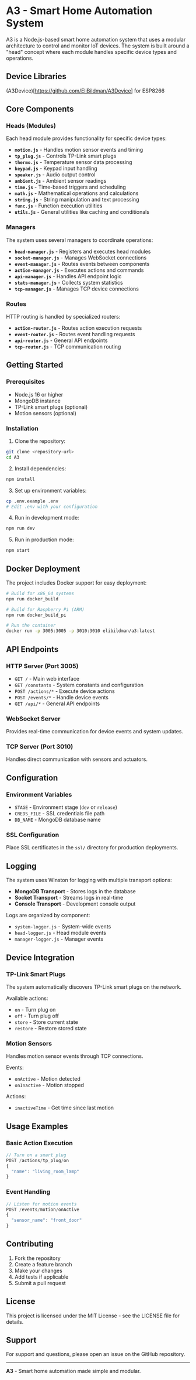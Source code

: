 # A3 - Smart Home Automation System

A3 is a Node.js-based smart home automation system that uses a modular architecture to control and monitor IoT devices. The system is built around a "head" concept where each module handles specific device types and operations.

## Device Libraries
(A3Device)[https://github.com/EliBildman/A3Device] for ESP8266

## Core Components

### Heads (Modules)

Each head module provides functionality for specific device types:

- **`motion.js`** - Handles motion sensor events and timing
- **`tp_plug.js`** - Controls TP-Link smart plugs
- **`thermo.js`** - Temperature sensor data processing
- **`keypad.js`** - Keypad input handling
- **`speaker.js`** - Audio output control
- **`ambient.js`** - Ambient sensor readings
- **`time.js`** - Time-based triggers and scheduling
- **`math.js`** - Mathematical operations and calculations
- **`string.js`** - String manipulation and text processing
- **`func.js`** - Function execution utilities
- **`utils.js`** - General utilities like caching and conditionals

### Managers

The system uses several managers to coordinate operations:

- **`head-manager.js`** - Registers and executes head modules
- **`socket-manager.js`** - Manages WebSocket connections
- **`event-manager.js`** - Routes events between components
- **`action-manager.js`** - Executes actions and commands
- **`api-manager.js`** - Handles API endpoint logic
- **`stats-manager.js`** - Collects system statistics
- **`tcp-manager.js`** - Manages TCP device connections

### Routes

HTTP routing is handled by specialized routers:

- **`action-router.js`** - Routes action execution requests
- **`event-router.js`** - Routes event handling requests
- **`api-router.js`** - General API endpoints
- **`tcp-router.js`** - TCP communication routing

## Getting Started

### Prerequisites

- Node.js 16 or higher
- MongoDB instance
- TP-Link smart plugs (optional)
- Motion sensors (optional)

### Installation

1. Clone the repository:

```bash
git clone <repository-url>
cd A3
```

2. Install dependencies:

```bash
npm install
```

3. Set up environment variables:

```bash
cp .env.example .env
# Edit .env with your configuration
```

4. Run in development mode:

```bash
npm run dev
```

5. Run in production mode:

```bash
npm start
```

## Docker Deployment

The project includes Docker support for easy deployment:

```bash
# Build for x86_64 systems
npm run docker_build

# Build for Raspberry Pi (ARM)
npm run docker_build_pi

# Run the container
docker run -p 3005:3005 -p 3010:3010 elibildman/a3:latest
```

## API Endpoints

### HTTP Server (Port 3005)

- `GET /` - Main web interface
- `GET /constants` - System constants and configuration
- `POST /actions/*` - Execute device actions
- `POST /events/*` - Handle device events
- `GET /api/*` - General API endpoints

### WebSocket Server

Provides real-time communication for device events and system updates.

### TCP Server (Port 3010)

Handles direct communication with sensors and actuators.

## Configuration

### Environment Variables

- `STAGE` - Environment stage (`dev` or `release`)
- `CREDS_FILE` - SSL credentials file path
- `DB_NAME` - MongoDB database name

### SSL Configuration

Place SSL certificates in the `ssl/` directory for production deployments.

## Logging

The system uses Winston for logging with multiple transport options:

- **MongoDB Transport** - Stores logs in the database
- **Socket Transport** - Streams logs in real-time
- **Console Transport** - Development console output

Logs are organized by component:

- `system-logger.js` - System-wide events
- `head-logger.js` - Head module events
- `manager-logger.js` - Manager events

## Device Integration

### TP-Link Smart Plugs

The system automatically discovers TP-Link smart plugs on the network.

Available actions:

- `on` - Turn plug on
- `off` - Turn plug off
- `store` - Store current state
- `restore` - Restore stored state

### Motion Sensors

Handles motion sensor events through TCP connections.

Events:

- `onActive` - Motion detected
- `onInactive` - Motion stopped

Actions:

- `inactiveTime` - Get time since last motion

## Usage Examples

### Basic Action Execution

```javascript
// Turn on a smart plug
POST /actions/tp_plug/on
{
  "name": "living_room_lamp"
}
```

### Event Handling

```javascript
// Listen for motion events
POST /events/motion/onActive
{
  "sensor_name": "front_door"
}
```

## Contributing

1. Fork the repository
2. Create a feature branch
3. Make your changes
4. Add tests if applicable
5. Submit a pull request

## License

This project is licensed under the MIT License - see the LICENSE file for details.

## Support

For support and questions, please open an issue on the GitHub repository.

---

**A3** - Smart home automation made simple and modular.
